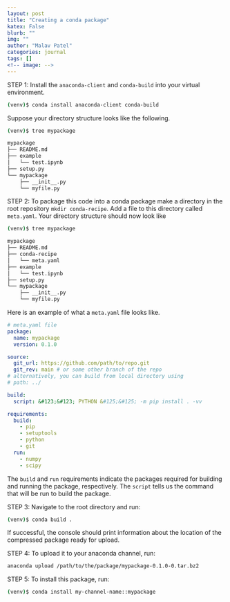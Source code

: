 ```yaml
---
layout: post
title: "Creating a conda package"
katex: False
blurb: ""
img: ""
author: "Malav Patel"
categories: journal
tags: []
<!-- image: -->
---
```


STEP 1: Install the `anaconda-client` and `conda-build` into your virtual environment.

```bash
(venv)$ conda install anaconda-client conda-build
```
Suppose your directory structure looks like the following.

```bash
(venv)$ tree mypackage

mypackage
├── README.md
├── example
│   └── test.ipynb
├── setup.py
└── mypackage
    ├── __init__.py
    └── myfile.py
```
STEP 2: To package this code into a conda package make a directory in the root repository `mkdir conda-recipe`. Add a file to this directory called `meta.yaml`. Your directory structure should now look like

```bash
(venv)$ tree mypackage

mypackage
├── README.md
├── conda-recipe
│   └── meta.yaml
├── example
│   └── test.ipynb
├── setup.py
└── mypackage
    ├── __init__.py
    └── myfile.py
```

Here is an example of what a `meta.yaml` file looks like. 

```yaml
# meta.yaml file
package:
  name: mypackage
  version: 0.1.0

source:
  git_url: https://github.com/path/to/repo.git
  git_rev: main # or some other branch of the repo
# alternatively, you can build from local directory using
# path: ../

build:
  script: &#123;&#123; PYTHON &#125;&#125; -m pip install . -vv

requirements:
  build:
    - pip
    - setuptools
    - python
    - git
  run:
    - numpy
    - scipy
```

The `build` and `run` requirements indicate the packages required for building and running the package, respectively. The `script` tells us the command that will be run to build the package.

STEP 3: Navigate to the root directory and run:
```bash
(venv)$ conda build .
```
If successful, the console should print information about the location of the compressed package ready for upload. 

STEP 4: To upload it to your anaconda channel, run:
```bash
anaconda upload /path/to/the/package/mypackage-0.1.0-0.tar.bz2
```

STEP 5: To install this package, run:
```bash
(venv)$ conda install my-channel-name::mypackage
```



